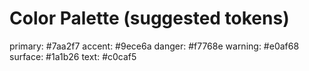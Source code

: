 # Color Palette (suggested tokens)
primary: #7aa2f7
accent: #9ece6a
danger: #f7768e
warning: #e0af68
surface: #1a1b26
text: #c0caf5
